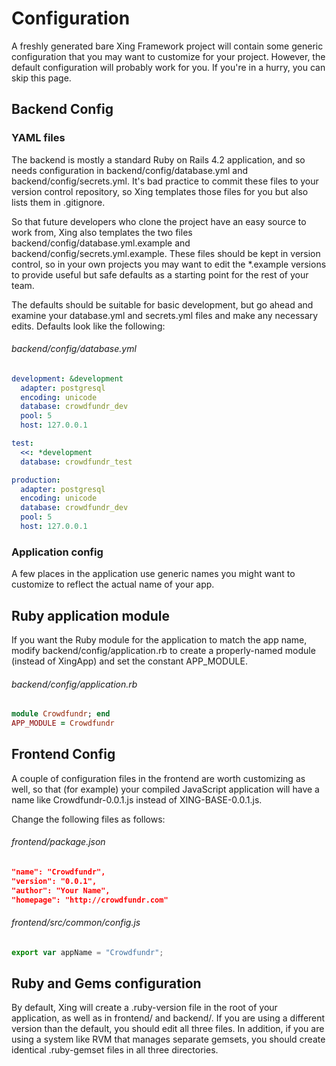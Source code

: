 # Configuration

A freshly generated bare Xing Framework project will contain some generic configuration that you may want to customize for your project. However, the default configuration will probably work for you. If you're in a hurry, you can skip this page.

## Backend Config

### YAML files

The backend is mostly a standard Ruby on Rails 4.2 application, and so needs configuration in backend/config/database.yml and backend/config/secrets.yml.  It's bad practice to commit these files to your version control repository, so Xing templates those files for you but also lists them in .gitignore.  

So that future developers who clone the project have an easy source to work from, Xing also templates the two files backend/config/database.yml.example and backend/config/secrets.yml.example. These files should be kept in version control, so
in your own projects you may want to edit the *.example versions to provide useful but safe defaults as a starting point for the rest of your team.
    
The defaults should be suitable for basic development, but go ahead and examine your database.yml and secrets.yml files and make any necessary edits. Defaults look like the following:

###### backend/config/database.yml
```yaml 
development: &development
  adapter: postgresql
  encoding: unicode
  database: crowdfundr_dev 
  pool: 5
  host: 127.0.0.1

test:
  <<: *development
  database: crowdfundr_test

production:
  adapter: postgresql
  encoding: unicode
  database: crowdfundr_dev
  pool: 5
  host: 127.0.0.1
```

### Application config

A few places in the application use generic names you might want to customize to reflect the actual name of your app. 

## Ruby application module

If you want the Ruby module for the application to match the app name,  modify backend/config/application.rb to create a properly-named module (instead of XingApp) and set the constant APP_MODULE. 

######  backend/config/application.rb

```ruby
module Crowdfundr; end
APP_MODULE = Crowdfundr
```

## Frontend Config

A couple of configuration files in the frontend are worth customizing as well, so that (for example) your compiled JavaScript application will have a name like Crowdfundr-0.0.1.js instead of XING-BASE-0.0.1.js.

Change the following files as follows:

###### frontend/package.json

```json
"name": "Crowdfundr",
"version": "0.0.1",
"author": "Your Name",
"homepage": "http://crowdfundr.com"
```
   
###### frontend/src/common/config.js

```javascript
export var appName = "Crowdfundr";
```

## Ruby and Gems configuration

By default, Xing will create a .ruby-version file in the root of your application, as well as in frontend/ and backend/.  If you are using a different version than the default, you should edit all three files. In addition, if you are using a system like RVM that manages separate gemsets, you should create identical .ruby-gemset files in all three directories. 